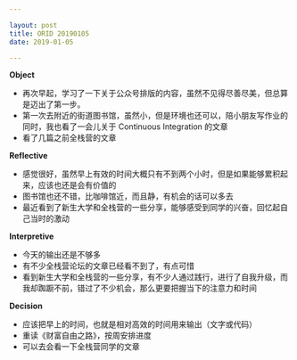 ```yaml
---

layout: post
title: ORID 20190105
date: 2019-01-05

---
```


**Object**

* 再次早起，学习了一下关于公众号排版的内容，虽然不见得尽善尽美，但总算是迈出了第一步。
* 第一次去附近的街道图书馆，虽然小，但是环境也还可以，陪小朋友写作业的同时，我也看了一会儿关于 Continuous Integration 的文章
* 看了几篇之前全栈营的文章

**Reflective**

* 感觉很好，虽然早上有效的时间大概只有不到两个小时，但是如果能够累积起来，应该也还是会有价值的
* 图书馆也还不错，比咖啡馆近，而且静，有机会的话可以多去
* 最近看到了新生大学和全栈营的一些分享，能够感受到同学的兴奋，回忆起自己当时的激动

**Interpretive**

* 今天的输出还是不够多
* 有不少全栈营论坛的文章已经看不到了，有点可惜
* 看到新生大学和全栈营的一些分享，有不少人通过践行，进行了自我升级，而我却踟蹰不前，错过了不少机会，那么更要把握当下的注意力和时间

**Decision**

* 应该把早上的时间，也就是相对高效的时间用来输出（文字或代码）
* 重读《财富自由之路》，按周安排进度
* 可以去会看一下全栈营同学的文章
